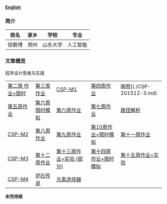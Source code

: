﻿ [**English**](./en-index.md)  
### 简介

  |  姓名 |  家乡 |学校| 专业 |
  |-------|-------|-------|-------|
  | 徐鹏博 | 郑州 | 山东大学 | 人工智能| 
  
### 文章概览    
   程序设计思维与实践  

   | | | | | | 
   |---|---|---|---|---| 
   | [第二周 作业+限时](./week2.md) | [第三周作业](./week3.md) | [CSP-M1](./CSP-M1.md) | [第四周作业](./week4.md) |画图](./CSP-201512-3.md)| 
   | [第五周作业](./week5.md) | [第六周限时模拟](./week6模拟.md) | [第六周作业](./week6.md) | [第七周作业](./week7.md) | [路径解析](./csp201604-3.md) | 
   | [CSP-M2](./CSP-M2.md) |[第八周作业](./week8.md) |[第九周作业](./week9.md)|[第10周作业+限时模拟](./week10.md) |[第十一周作业](./week11.md) | 
   | [CSP-M3](./CSP-M3.md) | [第十二周作业](./week12.md) | [第十三周作业+实验 (部分)](./week13.md) | [第十四周作业+限时模拟](./week14.md) | [第十五周作业+实验](./week15.md) |   
   |[CSP-M4](./CSP-M4.md) |[炉石传说]() | [元素选择器]()| | | 
   **未完待续**
      
